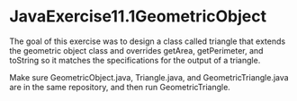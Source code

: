 # JavaExercise11.1GeometricObject

The goal of this exercise was to design a class called triangle that extends the geometric object class and overrides getArea, getPerimeter, and toString
so it matches the specifications for the output of a triangle.

Make sure GeometricObject.java, Triangle.java, and GeometricTriangle.java are in the same repository, and then run GeometricTriangle.
